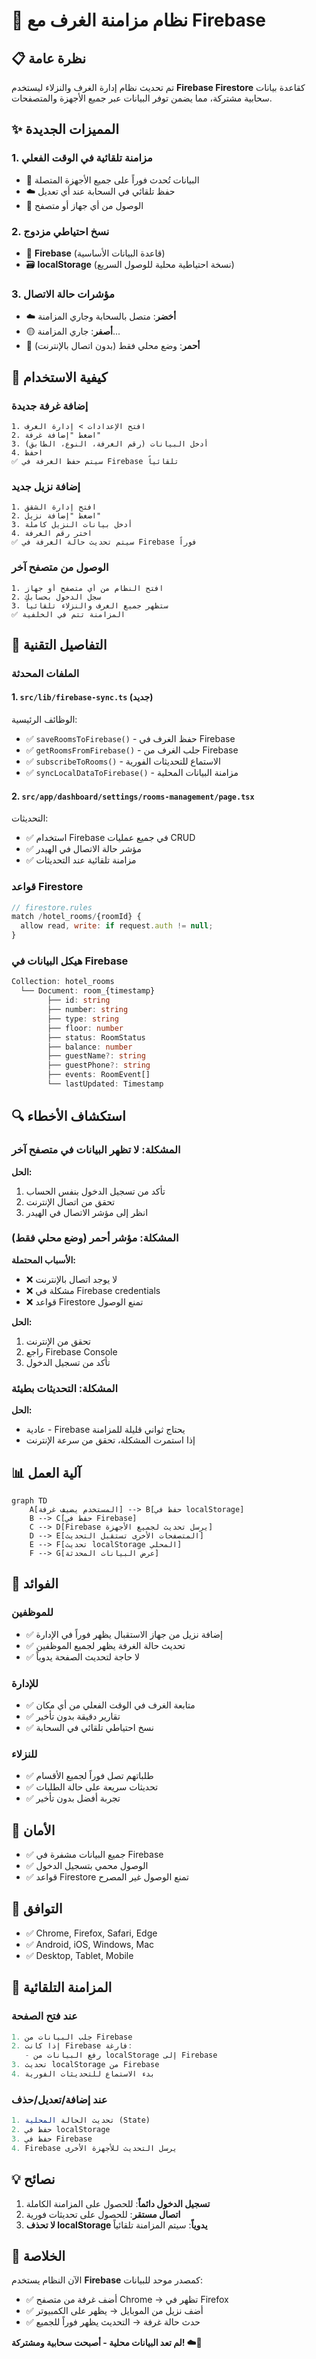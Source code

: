 # 🔄 نظام مزامنة الغرف مع Firebase

## 📋 نظرة عامة

تم تحديث نظام إدارة الغرف والنزلاء ليستخدم **Firebase Firestore** كقاعدة بيانات سحابية مشتركة، مما يضمن توفر البيانات عبر جميع الأجهزة والمتصفحات.

## ✨ المميزات الجديدة

### 1. **مزامنة تلقائية في الوقت الفعلي**
- 🔄 البيانات تُحدث فوراً على جميع الأجهزة المتصلة
- ☁️ حفظ تلقائي في السحابة عند أي تعديل
- 📱 الوصول من أي جهاز أو متصفح

### 2. **نسخ احتياطي مزدوج**
- 💾 **Firebase** (قاعدة البيانات الأساسية)
- 🗃️ **localStorage** (نسخة احتياطية محلية للوصول السريع)

### 3. **مؤشرات حالة الاتصال**
- ☁️ **أخضر**: متصل بالسحابة وجاري المزامنة
- 🟡 **أصفر**: جاري المزامنة...
- 🔴 **أحمر**: وضع محلي فقط (بدون اتصال بالإنترنت)

## 🚀 كيفية الاستخدام

### إضافة غرفة جديدة
```
1. افتح الإعدادات > إدارة الغرف
2. اضغط "إضافة غرفة"
3. أدخل البيانات (رقم الغرفة، النوع، الطابق)
4. احفظ
✅ سيتم حفظ الغرفة في Firebase تلقائياً
```

### إضافة نزيل جديد
```
1. افتح إدارة الشقق
2. اضغط "إضافة نزيل"
3. أدخل بيانات النزيل كاملة
4. اختر رقم الغرفة
✅ سيتم تحديث حالة الغرفة في Firebase فوراً
```

### الوصول من متصفح آخر
```
1. افتح النظام من أي متصفح أو جهاز
2. سجل الدخول بحسابك
3. ستظهر جميع الغرف والنزلاء تلقائياً
✅ المزامنة تتم في الخلفية
```

## 🔧 التفاصيل التقنية

### الملفات المحدثة

#### 1. `src/lib/firebase-sync.ts` (جديد)
الوظائف الرئيسية:
- ✅ `saveRoomsToFirebase()` - حفظ الغرف في Firebase
- ✅ `getRoomsFromFirebase()` - جلب الغرف من Firebase
- ✅ `subscribeToRooms()` - الاستماع للتحديثات الفورية
- ✅ `syncLocalDataToFirebase()` - مزامنة البيانات المحلية

#### 2. `src/app/dashboard/settings/rooms-management/page.tsx`
التحديثات:
- ✅ استخدام Firebase في جميع عمليات CRUD
- ✅ مؤشر حالة الاتصال في الهيدر
- ✅ مزامنة تلقائية عند التحديثات

### قواعد Firestore

```javascript
// firestore.rules
match /hotel_rooms/{roomId} {
  allow read, write: if request.auth != null;
}
```

### هيكل البيانات في Firebase

```typescript
Collection: hotel_rooms
  └── Document: room_{timestamp}
        ├── id: string
        ├── number: string
        ├── type: string
        ├── floor: number
        ├── status: RoomStatus
        ├── balance: number
        ├── guestName?: string
        ├── guestPhone?: string
        ├── events: RoomEvent[]
        └── lastUpdated: Timestamp
```

## 🔍 استكشاف الأخطاء

### المشكلة: لا تظهر البيانات في متصفح آخر
**الحل:**
1. تأكد من تسجيل الدخول بنفس الحساب
2. تحقق من اتصال الإنترنت
3. انظر إلى مؤشر الاتصال في الهيدر

### المشكلة: مؤشر أحمر (وضع محلي فقط)
**الأسباب المحتملة:**
- ❌ لا يوجد اتصال بالإنترنت
- ❌ مشكلة في Firebase credentials
- ❌ قواعد Firestore تمنع الوصول

**الحل:**
1. تحقق من الإنترنت
2. راجع Firebase Console
3. تأكد من تسجيل الدخول

### المشكلة: التحديثات بطيئة
**الحل:**
- عادية - Firebase يحتاج ثواني قليلة للمزامنة
- إذا استمرت المشكلة، تحقق من سرعة الإنترنت

## 📊 آلية العمل

```mermaid
graph TD
    A[المستخدم يضيف غرفة] --> B[حفظ في localStorage]
    B --> C[حفظ في Firebase]
    C --> D[Firebase يرسل تحديث لجميع الأجهزة]
    D --> E[المتصفحات الأخرى تستقبل التحديث]
    E --> F[تحديث localStorage المحلي]
    F --> G[عرض البيانات المحدثة]
```

## 🎯 الفوائد

### للموظفين
- ✅ إضافة نزيل من جهاز الاستقبال يظهر فوراً في الإدارة
- ✅ تحديث حالة الغرفة يظهر لجميع الموظفين
- ✅ لا حاجة لتحديث الصفحة يدوياً

### للإدارة
- ✅ متابعة الغرف في الوقت الفعلي من أي مكان
- ✅ تقارير دقيقة بدون تأخير
- ✅ نسخ احتياطي تلقائي في السحابة

### للنزلاء
- ✅ طلباتهم تصل فوراً لجميع الأقسام
- ✅ تحديثات سريعة على حالة الطلبات
- ✅ تجربة أفضل بدون تأخير

## 🔐 الأمان

- ✅ جميع البيانات مشفرة في Firebase
- ✅ الوصول محمي بتسجيل الدخول
- ✅ قواعد Firestore تمنع الوصول غير المصرح

## 📱 التوافق

- ✅ Chrome, Firefox, Safari, Edge
- ✅ Android, iOS, Windows, Mac
- ✅ Desktop, Tablet, Mobile

## 🔄 المزامنة التلقائية

### عند فتح الصفحة
```typescript
1. جلب البيانات من Firebase
2. إذا كانت Firebase فارغة:
   - رفع البيانات من localStorage إلى Firebase
3. تحديث localStorage من Firebase
4. بدء الاستماع للتحديثات الفورية
```

### عند إضافة/تعديل/حذف
```typescript
1. تحديث الحالة المحلية (State)
2. حفظ في localStorage
3. حفظ في Firebase
4. Firebase يرسل التحديث للأجهزة الأخرى
```

## 💡 نصائح

1. **تسجيل الدخول دائماً**: للحصول على المزامنة الكاملة
2. **اتصال مستقر**: للحصول على تحديثات فورية
3. **لا تحذف localStorage يدوياً**: سيتم المزامنة تلقائياً

## 🎉 الخلاصة

الآن النظام يستخدم **Firebase** كمصدر موحد للبيانات:
- ✅ أضف غرفة من متصفح Chrome → تظهر في Firefox
- ✅ أضف نزيل من الموبايل → يظهر على الكمبيوتر
- ✅ حدث حالة غرفة → التحديث يظهر فوراً للجميع

**لم تعد البيانات محلية - أصبحت سحابية ومشتركة! ☁️🎯**
